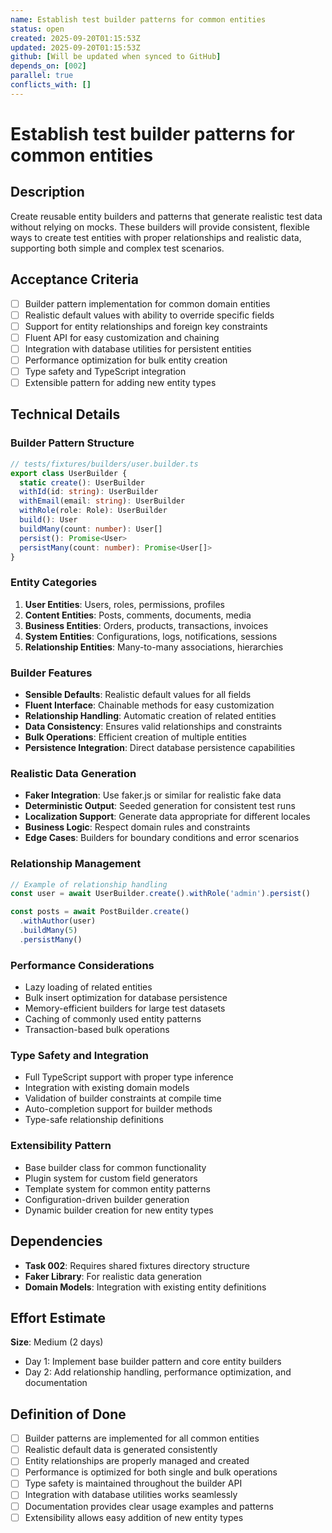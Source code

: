 ```yaml
---
name: Establish test builder patterns for common entities
status: open
created: 2025-09-20T01:15:53Z
updated: 2025-09-20T01:15:53Z
github: [Will be updated when synced to GitHub]
depends_on: [002]
parallel: true
conflicts_with: []
---
```


# Establish test builder patterns for common entities

## Description

Create reusable entity builders and patterns that generate realistic test data
without relying on mocks. These builders will provide consistent, flexible ways
to create test entities with proper relationships and realistic data, supporting
both simple and complex test scenarios.

## Acceptance Criteria

- [ ] Builder pattern implementation for common domain entities
- [ ] Realistic default values with ability to override specific fields
- [ ] Support for entity relationships and foreign key constraints
- [ ] Fluent API for easy customization and chaining
- [ ] Integration with database utilities for persistent entities
- [ ] Performance optimization for bulk entity creation
- [ ] Type safety and TypeScript integration
- [ ] Extensible pattern for adding new entity types

## Technical Details

### Builder Pattern Structure

```typescript
// tests/fixtures/builders/user.builder.ts
export class UserBuilder {
  static create(): UserBuilder
  withId(id: string): UserBuilder
  withEmail(email: string): UserBuilder
  withRole(role: Role): UserBuilder
  build(): User
  buildMany(count: number): User[]
  persist(): Promise<User>
  persistMany(count: number): Promise<User[]>
}
```

### Entity Categories

1. **User Entities**: Users, roles, permissions, profiles
2. **Content Entities**: Posts, comments, documents, media
3. **Business Entities**: Orders, products, transactions, invoices
4. **System Entities**: Configurations, logs, notifications, sessions
5. **Relationship Entities**: Many-to-many associations, hierarchies

### Builder Features

- **Sensible Defaults**: Realistic default values for all fields
- **Fluent Interface**: Chainable methods for easy customization
- **Relationship Handling**: Automatic creation of related entities
- **Data Consistency**: Ensures valid relationships and constraints
- **Bulk Operations**: Efficient creation of multiple entities
- **Persistence Integration**: Direct database persistence capabilities

### Realistic Data Generation

- **Faker Integration**: Use faker.js or similar for realistic fake data
- **Deterministic Output**: Seeded generation for consistent test runs
- **Localization Support**: Generate data appropriate for different locales
- **Business Logic**: Respect domain rules and constraints
- **Edge Cases**: Builders for boundary conditions and error scenarios

### Relationship Management

```typescript
// Example of relationship handling
const user = await UserBuilder.create().withRole('admin').persist()

const posts = await PostBuilder.create()
  .withAuthor(user)
  .buildMany(5)
  .persistMany()
```

### Performance Considerations

- Lazy loading of related entities
- Bulk insert optimization for database persistence
- Memory-efficient builders for large test datasets
- Caching of commonly used entity patterns
- Transaction-based bulk operations

### Type Safety and Integration

- Full TypeScript support with proper type inference
- Integration with existing domain models
- Validation of builder constraints at compile time
- Auto-completion support for builder methods
- Type-safe relationship definitions

### Extensibility Pattern

- Base builder class for common functionality
- Plugin system for custom field generators
- Template system for common entity patterns
- Configuration-driven builder generation
- Dynamic builder creation for new entity types

## Dependencies

- **Task 002**: Requires shared fixtures directory structure
- **Faker Library**: For realistic data generation
- **Domain Models**: Integration with existing entity definitions

## Effort Estimate

**Size**: Medium (2 days)

- Day 1: Implement base builder pattern and core entity builders
- Day 2: Add relationship handling, performance optimization, and documentation

## Definition of Done

- [ ] Builder patterns are implemented for all common entities
- [ ] Realistic default data is generated consistently
- [ ] Entity relationships are properly managed and created
- [ ] Performance is optimized for both single and bulk operations
- [ ] Type safety is maintained throughout the builder API
- [ ] Integration with database utilities works seamlessly
- [ ] Documentation provides clear usage examples and patterns
- [ ] Extensibility allows easy addition of new entity types
